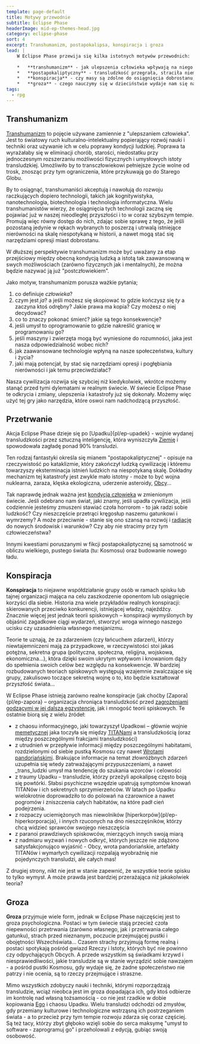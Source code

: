 ```yaml
---
template: page-default
title: Motywy przewodnie
subtitle: Eclipse Phase
headerImage: mid-ep-themes-head.jpg
category: eclipse-phase
sort: 4
excerpt: Transhumanizm, postapokalipsa, konspiracja i groza
lead: |
    W Eclipse Phase przewija się kilka istotnych motywów przewodnich:
    
    *   **transhumanizm** - jak ulepszenia człowieka wpływają na niego samego i jego kulturę? jakie wiążą się z nimi zagrożenia i możliwości?
    *   **postapokaliptyczny** - transludzkość przegrała, straciła niemal wszystko. Jak przetrwać? Jak to przetrwanie zmieni transludzi?
    *   **konspiracja** - czy masy są zdolne do osiągnięcia dobrostanu, czy muszą mieć ukrytych pasterzy, którzy lepiej wiedzą, co dla nich dobre? I któż obroni owe masy przed złowrogimi manipulatorami, gotowymi dla własnej korzyści skrycie je zniewolić?
    *   **groza** - czego nauczymy się w dzieciństwie wydaje nam się naturalne, to co przychodzi później - sprzeczne z naturą, zagrażające. Zmiana wpisana jest w rzeczywistość Eclipse Phase a [Upadek]{pl/ep-upadek} spowodował, że zmiany te są drastyczne. Mówiąc o Upadku - wydobył on z transludzi wszystkie te skazy naszej duszy, które sprawiają, że potrafimy być prawdziwymi potworami; efekty są czasem wstrząsające. Ale transczłowiek i jego społeczeństwo to nie wszystko - Kosmos jest obcy i przeogromny i chowa w sobie przerażające tajemnice.
tags: 
  - rpg
---
```

## Transhumanizm

[Transhumanizm](http://pl.wikipedia.org/wiki/Transhumanizm) to pojęcie używane zamiennie z "ulepszaniem człowieka". Jest to światowy ruch kulturalno-intelektualny popierający rozwój nauki i techniki oraz używanie ich w celu poprawy kondycji ludzkiej. Poprawa ta wyrażałaby się w eliminacji chorób, starości, niedostatku przy jednoczesnym rozszerzaniu możliwości fizycznych i umysłowych istoty transludzkiej. Umożliwiło by to transczłowiekowi pełniejsze życie wolne od trosk, znosząc przy tym ograniczenia, które przykuwają go do Starego Globu.

By to osiągnąć, transhumaniści akceptują i nawołują do rozwoju raczkujących dopiero technologii, takich jak kognitywistyka, nanotechnologia, biotechnologia i technologia informatyczna. Wielu transhumanistów wierzy, że osiągnięcia tych technologii zaczną się pojawiać już w naszej nieodległej przyszłości i to w coraz szybszym tempie. Promują więc równy dostęp do nich, zdając sobie sprawę z tego, że jeśli pozostaną jedynie w rękach wybranych to poszerzą i utrwalą istniejące nierówności na skalę niespotykaną w historii, a nawet mogą stać się narzędziami opresji miast dobrostanu.

W dłuższej perspektywie transhumanizm może być uważany za etap przejściowy między obecną kondycją ludzką a istotą tak zaawansowaną w swych możliwościach (zarówno fizycznych jak i mentalnych), że można będzie nazywać ją już "postczłowiekiem".

Jako motyw, transhumanizm porusza ważkie pytania;

1.  co definiuje _człowieka_?
2.  czym jest _ja_? a jeśli możesz się skopiować to gdzie kończysz się _ty_ a zaczyna ktoś odrębny? Jakie prawa ma kopia? Czy możesz o niej decydować?
3.  co to znaczy pokonać śmierć? jakie są tego konsekwencje?
4.  jeśli umysł to oprogramowanie to gdzie nakreślić granicę w programowaniu go?
5.  jeśli maszyny i zwierzęta mogą być wyniesione do rozumności, jaka jest nasza odpowiedzialność wobec nich?
6.  jak zaawansowane technologie wpłyną na nasze społeczeństwa, kultury i życia?
7.  jaki mają potencjał, by stać się narzędziami opresji i pogłębiania nierówności i jak temu przeciwdziałać?

Nasza cywilizacja rozwija się szybciej niż kiedykolwiek, wkrótce możemy stanąć przed tymi dylematami w realnym świecie. W świecie Eclipse Phase te odkrycia i zmiany, ulepszenia i katastrofy już się dokonały. Możemy więc użyć tej gry jako narzędzia, które oswoi nam nadchodzącą przyszłość.

## Przetrwanie

Akcja Eclipse Phase dzieje się po [Upadku]{pl/ep-upadek} - wojnie wydanej transludzkości przez sztuczną inteligencję, która wyniszczyła [Ziemię](#) i spowodowała zagładę ponad 90% transludzi.

Ten rodzaj fantastyki określa się mianem "postapokaliptycznej" - opisuje na rzeczywistość po kataklizmie, który zakończył ludzką cywilizację i któremu towarzyszy eksterminacja istnień ludzkich na niespotykaną skalę. Dokładny mechanizm tej katastrofy jest zwykle mało istotny - może to być wojna nuklearna, zaraza, klęska ekologiczna, uderzenie asteroidy, [Obcy](#)...

Tak naprawdę jednak ważna jest [kondycja człowieka](http://en.wikipedia.org/wiki/Human_condition) w zmienionym świecie. Jeśli odebrano nam świat, jaki znamy, jeśli upadła cywilizacja, jeśli codziennie jesteśmy zmuszeni stawiać czoła horrorom - to jak radzi sobie ludzkość? Czy nieszczęście przetrąci kręgosłup naszemu gatunkowi i wymrzemy? A może przeciwnie - stanie się ono szansą na rozwój i [radiację](http://pl.wikipedia.org/wiki/Radiacja_adaptacyjna) do nowych środowisk i warunków? Czy aby nie stracimy przy tym człowieczeństwa?

Innymi kwestiami poruszanymi w fikcji postapokaliptycznej są samotność w obliczu wielkiego, pustego świata (tu: Kosmosu) oraz budowanie nowego ładu.

## Konspiracja

**Konspiracja** to niejawne współdziałanie grupy osób w ramach spisku lub tajnej organizacji mająca na celu zaszkodzenie oponentom lub osiągnięcie korzyści dla siebie. Historia zna wiele przykładów realnych konspiracji: skierowanych przeciwko konkurencji, istniejącej władzy, najeźdźcy. Znacznie więcej jest jednak teorii spiskowych – konspiracji wymyślonych by objaśnić zagadkowe ciągi wydarzeń, stworzyć wroga winnego naszego ucisku czy uzasadnienia własnego mesjanizmu.

Teorie te uznają, że za zdarzeniem (czy łańcuchem zdarzeń), którzy niewtajemniczeni mają za przypadkowe, w rzeczywistości stoi jakaś potężna, sekretna grupa (polityczna, społeczna, religijna, wojskowa, ekonomiczna…), która dzięki swoim ukrytym wpływom i knowaniom dąży do spełnienia swoich celów bez względu na konsekwencje. W bardziej rozbudowanych teoriach spiskowych występują wzajemnie zwalczające się grupy, zakulisowo toczące sekretną wojnę o to, kto będzie kształtował przyszłość świata…

W Eclipse Phase istnieją zarówno realne konspiracje (jak choćby [Zapora]{pl/ep-zapora} – organizacja chroniąca transludzkość przed [zagrożeniami godzącymi w jej dalszą egzystencję](http://en.wikipedia.org/wiki/Global_catastrophic_risk), jak i mnogość teorii spiskowych. Te ostatnie biorą się z wielu źródeł:

*   z chaosu informacyjnego, jaki towarzyszył Upadkowi – głównie wojnie [memetycznej](http://pl.wikipedia.org/wiki/Memetyka) jaka toczyła się między [TITANami](#) a transludzkością (oraz między poszczególnymi frakcjami transludzkości)
*   z utrudnień w przepływie informacji między poszczególnymi habitatami, rozdzielonymi od siebie pustką Kosmosu czy nawet [Wrotami pandoriańskimi](#). Brakujące informacje na temat złowróżbnych zdarzeń uzupełnia się wtedy zatrważającymi przypuszczeniami, a nawet _trans_ludzki umysł ma tendencję do szukania wzorców i celowości
*   z traumy Upadku – transludzie, którzy przeżyli apokalipsę często boją się powtórki. Słabsi psychiczne wszędzie upatrują symptomów knowań TITANów i ich sekretnych sprzymierzeńców. W latach po Upadku wielokrotnie doprowadziło to do polowań na czarownice a nawet pogromów i zniszczenia całych habitatów, na które padł cień podejrzenia.
*   z rozpaczy uciemiężonych mas niewolników [hiperkorpów]{pl/ep-hiperkorporacja}, i innych rzuconych na dno nieszczęśników, którzy chcą widzieć sprawców swojego nieszczęścia
*   z paranoi prawdziwych spiskowców, mierzących innych swoją miarą
*   z nadmiaru wyzwań i nowych odkryć, których jeszcze nie zdążono satysfakcjonująco wyjaśnić - Obcy, wrota pandoriańskie, artefakty TITANów i wymarłych cywilizacji rozpalają wyobraźnię nie pojedynczych transludzi, ale całych mas!

Z drugiej strony, nikt nie jest w stanie zapewnić, że wszystkie teorie spisku to tylko wymysł. A może prawda jest bardziej przerażająca niż jakakolwiek teoria?

## Groza

**Groza** przyjmuje wiele form, jednak w Eclipse Phase najczęściej jest to groza psychologiczna. Postaci w tym świecie stają przecież czoła niepewności przetrwania (zarówno własnego, jak i przetrwania całego gatunku), strach przed nieznanym, poczucie przejmującej pustki i obojętności Wszechświata... Czasem strachy przyjmują formę realną i postaci spotykają pośród gwiazd Rzeczy i Istoty, których być nie powinno czy odpychających Obcych. A przede wszystkim są świadkami krzywd i niesprawiedliwości, jakie transludzie są w stanie wyrządzić sobie nawzajem - a pośród pustki Kosmosu, gdy wydaje się, że żadne społeczeństwo nie patrzy i nie ocenia, są to rzeczy przejmujące i straszne.

Mimo wszystkich zdobyczy nauki i techniki, którymi rozporządzają transludzie, wciąż nieobca jest im groza dopadająca ich, gdy ktoś odbierze im kontrolę nad własną tożsamością - co nie jest rzadkie w dobie kopiowania [Ego](#) i chaosu Upadku. Wielu transludzi odchodzi od zmysłów, gdy przemiany kulturowe i technologiczne wstrząsną ich postrzeganiem świata - a to przecież przy tym tempie rozwoju zdarza się coraz częściej. Są też tacy, którzy zbyt głęboko wzięli sobie do serca maksymę "umysł to software - zaprogramuj go" i przeholowali z edycją, gubiąc swoją osobowość.
